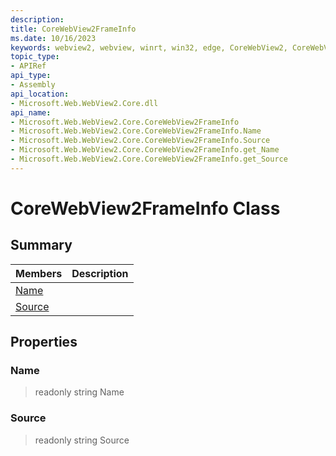 ```yaml
---
description: 
title: CoreWebView2FrameInfo
ms.date: 10/16/2023
keywords: webview2, webview, winrt, win32, edge, CoreWebView2, CoreWebView2Controller, browser control, edge html, CoreWebView2FrameInfo
topic_type:
- APIRef
api_type:
- Assembly
api_location:
- Microsoft.Web.WebView2.Core.dll
api_name:
- Microsoft.Web.WebView2.Core.CoreWebView2FrameInfo
- Microsoft.Web.WebView2.Core.CoreWebView2FrameInfo.Name
- Microsoft.Web.WebView2.Core.CoreWebView2FrameInfo.Source
- Microsoft.Web.WebView2.Core.CoreWebView2FrameInfo.get_Name
- Microsoft.Web.WebView2.Core.CoreWebView2FrameInfo.get_Source
---
```


# CoreWebView2FrameInfo Class



## Summary

Members|Description
--|--
[Name](#name) | 
[Source](#source) | 

## Properties

### Name

> readonly  string Name

### Source

> readonly  string Source





